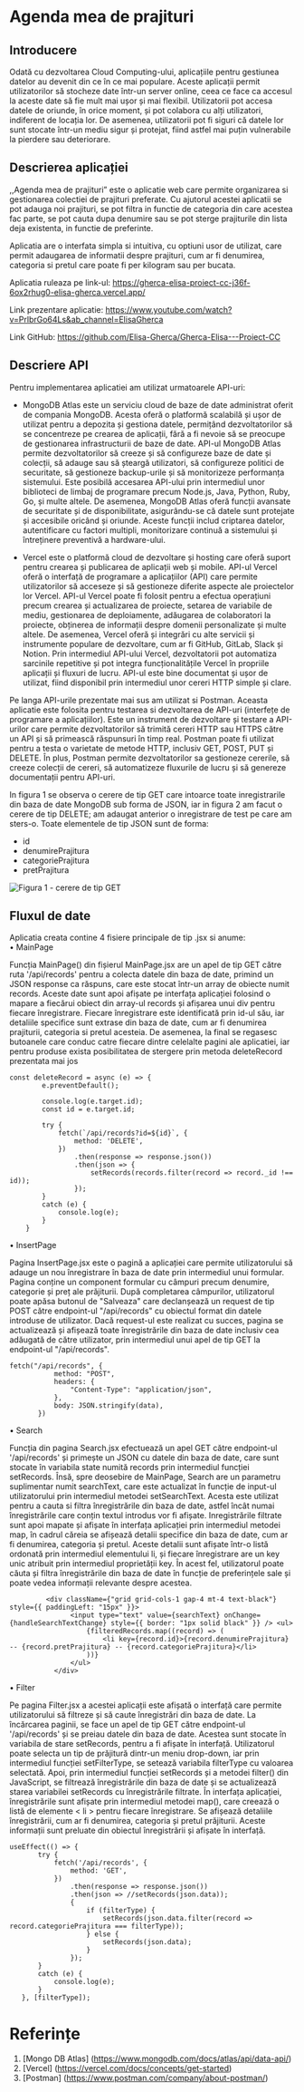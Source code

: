 # Agenda mea de prajituri

## Introducere
Odată cu dezvoltarea Cloud Computing-ului, aplicațiile pentru gestiunea datelor au devenit din ce în ce mai populare. Aceste aplicații permit utilizatorilor să stocheze date într-un server online, ceea ce face ca accesul la aceste date să fie mult mai ușor și mai flexibil. Utilizatorii pot accesa datele de oriunde, în orice moment, și pot colabora cu alți utilizatori, indiferent de locația lor. De asemenea, utilizatorii pot fi siguri că datele lor sunt stocate într-un mediu sigur și protejat, fiind astfel mai puțin vulnerabile la pierdere sau deteriorare.


## Descrierea aplicației
,,Agenda mea de prajituri” este o aplicatie web care permite organizarea si gestionarea colectiei de prajituri preferate. Cu ajutorul acestei aplicatii se pot adauga noi prajituri, se pot filtra in functie de categoria din care acestea fac parte, se pot cauta dupa denumire sau se pot sterge prajiturile din lista deja existenta, in functie de preferinte.

Aplicatia are o interfata simpla si intuitiva, cu optiuni usor de utilizat, care permit adaugarea de informatii despre prajituri, cum ar fi denumirea, categoria si pretul care poate fi per kilogram sau per bucata. 

Aplicatia ruleaza pe link-ul: 
https://gherca-elisa-proiect-cc-j36f-6ox2rhug0-elisa-gherca.vercel.app/


Link prezentare aplicatie: 
https://www.youtube.com/watch?v=PrlbrGo64Ls&ab_channel=ElisaGherca

Link GitHub: 
https://github.com/Elisa-Gherca/Gherca-Elisa---Proiect-CC

## Descriere API

Pentru implementarea aplicatiei am utilizat urmatoarele API-uri:
<br/>
* MongoDB Atlas este un serviciu cloud de baze de date administrat oferit de compania MongoDB. Acesta oferă o platformă scalabilă și ușor de utilizat pentru a depozita și gestiona datele, permițând dezvoltatorilor să se concentreze pe crearea de aplicații, fără a fi nevoie să se preocupe de gestionarea infrastructurii de baze de date. 
API-ul MongoDB Atlas permite dezvoltatorilor să creeze și să configureze baze de date și colecții, să adauge sau să șteargă utilizatori, să configureze politici de securitate, să gestioneze backup-urile și să monitorizeze performanța sistemului. Este posibilă accesarea API-ului prin intermediul unor biblioteci de limbaj de programare precum Node.js, Java, Python, Ruby, Go, și multe altele. 
 De asemenea, MongoDB Atlas oferă funcții avansate de securitate și de disponibilitate, asigurându-se că datele sunt protejate și accesibile oricând și oriunde. Aceste funcții includ criptarea datelor, autentificare cu factori multipli, monitorizare continuă a sistemului și întreținere preventivă a hardware-ului. 

* Vercel este o platformă cloud de dezvoltare și hosting care oferă suport pentru crearea și publicarea de aplicații web și mobile. API-ul Vercel oferă o interfață de programare a aplicațiilor (API) care permite utilizatorilor să acceseze și să gestioneze diferite aspecte ale proiectelor lor Vercel. 
API-ul Vercel poate fi folosit pentru a efectua operațiuni precum crearea și actualizarea de proiecte, setarea de variabile de mediu, gestionarea de deploiamente, adăugarea de colaboratori la proiecte, obținerea de informații despre domenii personalizate și multe altele. 
De asemenea, Vercel oferă și integrări cu alte servicii și instrumente populare de dezvoltare, cum ar fi GitHub, GitLab, Slack și Notion. Prin intermediul API-ului Vercel, dezvoltatorii pot automatiza sarcinile repetitive și pot integra funcționalitățile Vercel în propriile aplicații și fluxuri de lucru. API-ul este bine documentat și ușor de utilizat, fiind disponibil prin intermediul unor cereri HTTP simple și clare. <br/> 
 
    
Pe langa API-urile prezentate mai sus am utilizat si Postman. Aceasta aplicatie este folosita pentru testarea si dezvoltarea de API-uri (interfețe de programare a aplicațiilor). Este un instrument de dezvoltare și testare a API-urilor care permite dezvoltatorilor să trimită cereri HTTP sau HTTPS către un API și să primească răspunsuri în timp real. Postman poate fi utilizat pentru a testa o varietate de metode HTTP, inclusiv GET, POST, PUT și DELETE. În plus, Postman permite dezvoltatorilor sa gestioneze cererile, să creeze colecții de cereri, să automatizeze fluxurile de lucru și să genereze documentații pentru API-uri.<br/> 


In figura 1 se observa o cerere de tip GET care intoarce toate inregistrarile din baza de date MongoDB sub forma de JSON, iar in figura 2 am facut o cerere de tip DELETE; am adaugat anterior o inregistrare de test pe care am sters-o. Toate elementele de tip JSON sunt de forma:
-	id
-	denumirePrajitura
-	categoriePrajitura
-	pretPrajitura

![Figura 1 - cerere de tip GET](Figurile1%262.jpg)


## Fluxul de date
Aplicatia creata contine 4 fisiere principale de tip .jsx si anume: 
<br/>
•	MainPage

Funcția MainPage() din fișierul MainPage.jsx are un apel de tip GET către ruta '/api/records' pentru a colecta datele din baza de date, primind un JSON response ca răspuns, care este stocat într-un array de obiecte numit records. Aceste date sunt apoi afișate pe interfața aplicației folosind o mapare a fiecărui obiect din array-ul records și afișarea unui div pentru fiecare înregistrare. Fiecare înregistrare este identificată prin id-ul său, iar detaliile specifice sunt extrase din baza de date, cum ar fi denumirea prajiturii, categoria si pretul acesteia. 
De asemenea, la final se regasesc butoanele care conduc catre fiecare dintre celelalte pagini ale aplicatiei, iar pentru produse exista posibilitatea de stergere prin metoda deleteRecord prezentata mai jos <br/>

```
const deleteRecord = async (e) => {
		e.preventDefault();

		console.log(e.target.id);
		const id = e.target.id;

		try {
			fetch(`/api/records?id=${id}`, {
				method: 'DELETE',
			})
				.then(response => response.json())
				.then(json => {
					setRecords(records.filter(record => record._id !== id));
				});
		}
		catch (e) {
			console.log(e);
		}
	}
```
•	InsertPage

Pagina InsertPage.jsx este o pagină a aplicației care permite utilizatorului să adauge un nou înregistrare în baza de date prin intermediul unui formular. Pagina conține un component formular cu câmpuri precum denumire, categorie și preț ale prăjiturii. După completarea câmpurilor, utilizatorul poate apăsa butonul de "Salveaza" care declanșează un request de tip POST către endpoint-ul "/api/records" cu obiectul format din datele introduse de utilizator.
Dacă request-ul este realizat cu succes, pagina se actualizează și afișează toate înregistrările din baza de date inclusiv cea adăugată de către utilizator, prin intermediul unui apel de tip GET la endpoint-ul "/api/records".

 ```
 fetch("/api/records", {
			method: "POST",
			headers: {
				"Content-Type": "application/json",
			},
			body: JSON.stringify(data),
		})
  ```
•	Search

Funcția din pagina Search.jsx efectuează un apel GET către endpoint-ul '/api/records' și primește un JSON cu datele din baza de date, care sunt stocate în variabila state numită records prin intermediul funcției setRecords. Însă, spre deosebire de MainPage, Search are un parametru suplimentar numit searchText, care este actualizat în funcție de input-ul utilizatorului prin intermediul metodei setSearchText. Acesta este utilizat pentru a cauta si filtra înregistrările din baza de date, astfel încât numai înregistrările care conțin textul introdus vor fi afișate. 
Inregistrările filtrate sunt apoi mapate și afișate în interfața aplicației prin intermediul metodei map, în cadrul căreia se afișează detalii specifice din baza de date, cum ar fi denumirea, categoria și pretul. Aceste detalii sunt afișate într-o listă ordonată prin intermediul elementului li, și fiecare înregistrare are un key unic atribuit prin intermediul proprietății key. În acest fel, utilizatorul poate căuta și filtra înregistrările din baza de date în funcție de preferințele sale și poate vedea informații relevante despre acestea.

 ```
          <div className={"grid grid-cols-1 gap-4 mt-4 text-black"} style={{ paddingLeft: "15px" }}>
                <input type="text" value={searchText} onChange={handleSearchTextChange} style={{ border: "1px solid black" }} /> <ul>
                    {filteredRecords.map((record) => (
                        <li key={record.id}>{record.denumirePrajitura} -- {record.pretPrajitura} -- {record.categoriePrajitura}</li>
                    ))}
                </ul>
            </div>
```
•	Filter

Pe pagina Filter.jsx a acestei aplicații este afișată o interfață care permite utilizatorului să filtreze și să caute înregistrări din baza de date. La încărcarea paginii, se face un apel de tip GET către endpoint-ul '/api/records' și se preiau datele din baza de date. Acestea sunt stocate în variabila de stare setRecords, pentru a fi afișate în interfață.
Utilizatorul poate selecta un tip de prăjitură dintr-un meniu drop-down, iar prin intermediul funcției setFilterType, se setează variabila filterType cu valoarea selectată. Apoi, prin intermediul funcției setRecords și a metodei filter() din JavaScript, se filtrează înregistrările din baza de date și se actualizează starea variabilei setRecords cu înregistrările filtrate.
În interfața aplicației, înregistrările sunt afișate prin intermediul metodei map(), care creează o listă de elemente < li > pentru fiecare înregistrare. Se afișează detaliile înregistrării, cum ar fi denumirea, categoria și pretul prăjiturii. Aceste informații sunt preluate din obiectul înregistrării și afișate în interfață.


 ```
 useEffect(() => {
        try {
            fetch('/api/records', {
                method: 'GET',
            })
                .then(response => response.json())
                .then(json => //setRecords(json.data));
                {
                    if (filterType) {
                        setRecords(json.data.filter(record => record.categoriePrajitura === filterType));
                    } else {
                        setRecords(json.data);
                    }
                });
        }
        catch (e) {
            console.log(e);
        }
    }, [filterType]);
```

# Referințe
1. [Mongo DB Atlas] (https://www.mongodb.com/docs/atlas/api/data-api/)
2. [Vercel] (https://vercel.com/docs/concepts/get-started)
3. [Postman] (https://www.postman.com/company/about-postman/)
